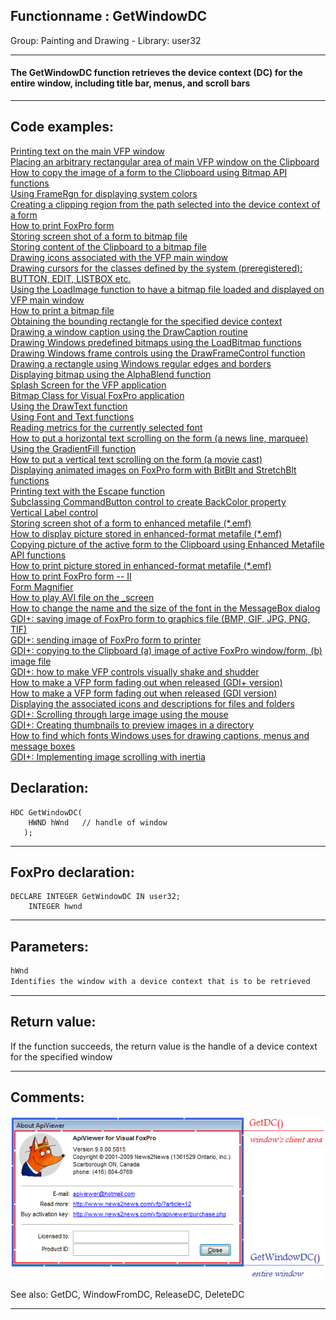 <link rel="stylesheet" type="text/css" href="../../css/win32api.css">  
<link rel="stylesheet" href="https://cdnjs.cloudflare.com/ajax/libs/font-awesome/4.7.0/css/font-awesome.min.css">

## Functionname : GetWindowDC
Group: Painting and Drawing - Library: user32    
***  


#### The GetWindowDC function retrieves the device context (DC) for the entire window, including title bar, menus, and scroll bars
***  


## Code examples:
[Printing text on the main VFP window](../../samples/sample_035.md)  
[Placing an arbitrary rectangular area of main VFP window on the Clipboard](../../samples/sample_081.md)  
[How to copy the image of a form to the Clipboard using Bitmap API functions](../../samples/sample_091.md)  
[Using FrameRgn for displaying system colors](../../samples/sample_125.md)  
[Creating a clipping region from the path selected into the device context of a form](../../samples/sample_144.md)  
[How to print FoxPro form](../../samples/sample_158.md)  
[Storing screen shot of a form to bitmap file](../../samples/sample_187.md)  
[Storing content of the Clipboard to a bitmap file](../../samples/sample_189.md)  
[Drawing icons associated with the VFP main window](../../samples/sample_202.md)  
[Drawing cursors for the classes defined by the system (preregistered): BUTTON, EDIT, LISTBOX etc.](../../samples/sample_203.md)  
[Using the LoadImage function to have a bitmap file loaded and displayed on VFP main window](../../samples/sample_210.md)  
[How to print a bitmap file](../../samples/sample_211.md)  
[Obtaining the bounding rectangle for the specified device context](../../samples/sample_237.md)  
[Drawing a window caption using the DrawCaption routine](../../samples/sample_238.md)  
[Drawing Windows predefined bitmaps using the LoadBitmap functions](../../samples/sample_253.md)  
[Drawing Windows frame controls using the DrawFrameControl function](../../samples/sample_254.md)  
[Drawing a rectangle using Windows regular edges and borders](../../samples/sample_256.md)  
[Displaying bitmap using the AlphaBlend function](../../samples/sample_293.md)  
[Splash Screen for the VFP application](../../samples/sample_294.md)  
[Bitmap Class for Visual FoxPro application](../../samples/sample_295.md)  
[Using the DrawText function](../../samples/sample_303.md)  
[Using Font and Text functions](../../samples/sample_304.md)  
[Reading metrics for the currently selected font](../../samples/sample_339.md)  
[How to put a horizontal text scrolling on the form (a news line, marquee)](../../samples/sample_352.md)  
[Using the GradientFill function](../../samples/sample_353.md)  
[How to put a vertical text scrolling on the form (a movie cast)](../../samples/sample_354.md)  
[Displaying animated images on FoxPro form with BitBlt and StretchBlt functions](../../samples/sample_355.md)  
[Printing text with the Escape function](../../samples/sample_357.md)  
[Subclassing CommandButton control to create BackColor property](../../samples/sample_392.md)  
[Vertical Label control](../../samples/sample_398.md)  
[Storing screen shot of a form to enhanced metafile (*.emf)](../../samples/sample_402.md)  
[How to display picture stored in enhanced-format metafile (*.emf)](../../samples/sample_403.md)  
[Copying picture of the active form to the Clipboard using Enhanced Metafile API functions](../../samples/sample_404.md)  
[How to print picture stored in enhanced-format metafile (*.emf)](../../samples/sample_405.md)  
[How to print FoxPro form -- II](../../samples/sample_406.md)  
[Form Magnifier](../../samples/sample_414.md)  
[How to play AVI file on the _screen](../../samples/sample_430.md)  
[How to change the name and the size of the font in the MessageBox dialog](../../samples/sample_434.md)  
[GDI+: saving image of FoxPro form to graphics file (BMP, GIF, JPG, PNG, TIF)](../../samples/sample_454.md)  
[GDI+: sending image of FoxPro form to printer](../../samples/sample_455.md)  
[GDI+: copying to the Clipboard (a) image of active FoxPro window/form, (b) image file](../../samples/sample_457.md)  
[GDI+: how to make VFP controls visually shake and shudder](../../samples/sample_526.md)  
[How to make a VFP form fading out when released (GDI+ version)](../../samples/sample_527.md)  
[How to make a VFP form fading out when released (GDI version)](../../samples/sample_528.md)  
[Displaying the associated icons and descriptions for files and folders](../../samples/sample_530.md)  
[GDI+: Scrolling through large image using the mouse](../../samples/sample_546.md)  
[GDI+: Creating thumbnails to preview images in a directory](../../samples/sample_547.md)  
[How to find which fonts Windows uses for drawing captions, menus and message boxes](../../samples/sample_556.md)  
[GDI+: Implementing image scrolling with inertia](../../samples/sample_595.md)  

## Declaration:
```foxpro  
HDC GetWindowDC(
	HWND hWnd   // handle of window
   );  
```  
***  


## FoxPro declaration:
```foxpro  
DECLARE INTEGER GetWindowDC IN user32;
	INTEGER hwnd  
```  
***  


## Parameters:
```txt  
hWnd
Identifies the window with a device context that is to be retrieved  
```  
***  


## Return value:
If the function succeeds, the return value is the handle of a device context for the specified window  
***  


## Comments:
<a href="http://www.news2news.com/vfp/?article=12&src=GetWindowDC"><img src="images/windowdevicecontexts.png" border=0></a>  
  
See also: GetDC, WindowFromDC, ReleaseDC, DeleteDC   
  
***  


